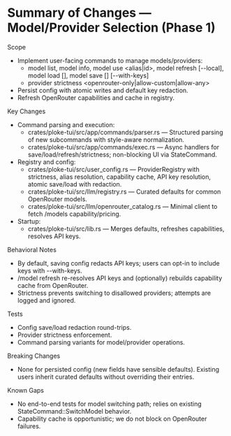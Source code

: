# Summary of Changes — Model/Provider Selection (Phase 1)

Scope
- Implement user-facing commands to manage models/providers:
  - model list, model info, model use <alias|id>, model refresh [--local], model load [<path>], model save [<path>] [--with-keys]
  - provider strictness <openrouter-only|allow-custom|allow-any>
- Persist config with atomic writes and default key redaction.
- Refresh OpenRouter capabilities and cache in registry.

Key Changes
- Command parsing and execution:
  - crates/ploke-tui/src/app/commands/parser.rs — Structured parsing of new subcommands with style-aware normalization.
  - crates/ploke-tui/src/app/commands/exec.rs — Async handlers for save/load/refresh/strictness; non-blocking UI via StateCommand.
- Registry and config:
  - crates/ploke-tui/src/user_config.rs — ProviderRegistry with strictness, alias resolution, capability cache, API key resolution, atomic save/load with redaction.
  - crates/ploke-tui/src/llm/registry.rs — Curated defaults for common OpenRouter models.
  - crates/ploke-tui/src/llm/openrouter_catalog.rs — Minimal client to fetch /models capability/pricing.
- Startup:
  - crates/ploke-tui/src/lib.rs — Merges defaults, refreshes capabilities, resolves API keys.

Behavioral Notes
- By default, saving config redacts API keys; users can opt-in to include keys with --with-keys.
- /model refresh re-resolves API keys and (optionally) rebuilds capability cache from OpenRouter.
- Strictness prevents switching to disallowed providers; attempts are logged and ignored.

Tests
- Config save/load redaction round-trips.
- Provider strictness enforcement.
- Command parsing variants for model/provider operations.

Breaking Changes
- None for persisted config (new fields have sensible defaults). Existing users inherit curated defaults without overriding their entries.

Known Gaps
- No end-to-end tests for model switching path; relies on existing StateCommand::SwitchModel behavior.
- Capability cache is opportunistic; we do not block on OpenRouter failures.
